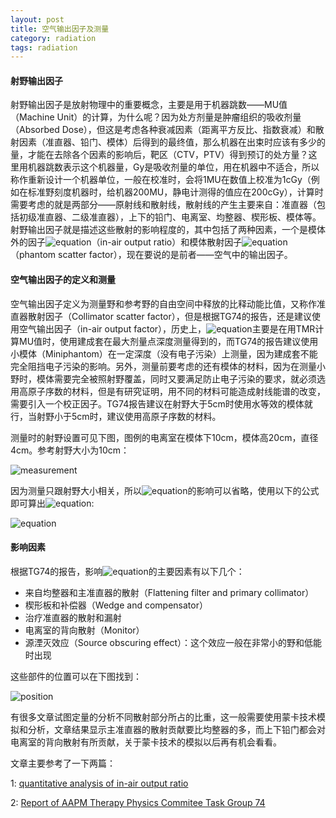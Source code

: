 ```yaml
---
layout: post
title: 空气输出因子及测量
category: radiation
tags: radiation
---
```

#### 射野输出因子

射野输出因子是放射物理中的重要概念，主要是用于机器跳数——MU值（Machine Unit）的计算，为什么呢？因为处方剂量是肿瘤组织的吸收剂量（Absorbed Dose），但这是考虑各种衰减因素（距离平方反比、指数衰减）和散射因素（准直器、铅门、模体）后得到的最终值，那么机器在出束时应该有多少的量，才能在去除各个因素的影响后，靶区（CTV，PTV）得到预订的处方量？这里用机器跳数表示这个机器量，Gy是吸收剂量的单位，用在机器中不适合，所以称作重新设计一个机器单位，一般在校准时，会将1MU在数值上校准为1cGy（例如在标准野刻度机器时，给机器200MU，静电计测得的值应在200cGy），计算时需要考虑的就是两部分——原射线和散射线，散射线的产生主要来自：准直器（包括初级准直器、二级准直器），上下的铅门、电离室、均整器、楔形板、模体等。射野输出因子就是描述这些散射的影响程度的，其中包括了两种因素，一个是模体外的因子![equation][1]（in-air output ratio）和模体散射因子![equation][2]（phantom scatter factor），现在要说的是前者——空气中的输出因子。    

#### 空气输出因子的定义和测量  

空气输出因子定义为测量野和参考野的自由空间中释放的比释动能比值，又称作准直器散射因子（Collimator scatter factor），但是根据TG74的报告，还是建议使用空气输出因子（in-air output factor），历史上，![equation][1]主要是在用TMR计算MU值时，使用建成套在最大剂量点深度测量得到的，而TG74的报告建议使用小模体（Miniphantom）在一定深度（没有电子污染）上测量，因为建成套不能完全阻挡电子污染的影响。另外，测量前要考虑的还有模体的材料，因为在测量小野时，模体需要完全被照射野覆盖，同时又要满足防止电子污染的要求，就必须选用高原子序数的材料，但是有研究证明，用不同的材料可能造成射线能谱的改变，需要引入一个校正因子。TG74报告建议在射野大于5cm时使用水等效的模体就行，当射野小于5cm时，建议使用高原子序数的材料。  

测量时的射野设置可见下图，图例的电离室在模体下10cm，模体高20cm，直径4cm。参考射野大小为10cm：   

![measurement][4]  

因为测量只跟射野大小相关，所以![equation][3]的影响可以省略，使用以下的公式即可算出![equation][1]:  

![equation][8]

#### 影响因素  

根据TG74的报告，影响![equation][1]的主要因素有以下几个：  

-  来自均整器和主准直器的散射（Flattening filter and primary collimator）  
-  楔形板和补偿器（Wedge and compensator）  
-  治疗准直器的散射和漏射  
-  电离室的背向散射（Monitor）  
-  源湮灭效应（Source obscuring effect）：这个效应一般在非常小的野和低能时出现  

这些部件的位置可以在下图找到：  

![position][5]  

有很多文章试图定量的分析不同散射部分所占的比重，这一般需要使用蒙卡技术模拟和分析，文章结果显示主准直器的散射贡献要比均整器的多，而上下铅门都会对电离室的背向散射有所贡献，关于蒙卡技术的模拟以后再有机会看看。  

文章主要参考了一下两篇：  

1: [quantitative analysis of in-air output ratio][6]    

2: [Report of AAPM Therapy Physics Commitee Task Group 74][7]   

[1]: http://latex.codecogs.com/gif.latex?\inline&space;S_{c}
[2]: http://latex.codecogs.com/gif.latex?\inline&space;S_{p}
[3]: http://latex.codecogs.com/gif.latex?\inline&space;K_{Q}
[4]: http://farm6.staticflickr.com/5488/10963163155_c116b8406a_n.jpg
[5]: http://farm8.staticflickr.com/7443/10963403803_f0ae7e47eb.jpg
[6]: http://jrr.oxfordjournals.org/content/early/2013/01/03/jrr.rrs118.full.pdf
[7]: http://www.aapm.org/pubs/reports/RPT_97.pdf
[8]: http://latex.codecogs.com/gif.latex?\inline&space;S_{c}(A)=\frac{M(A)}{M(A_{_{ref}})}
